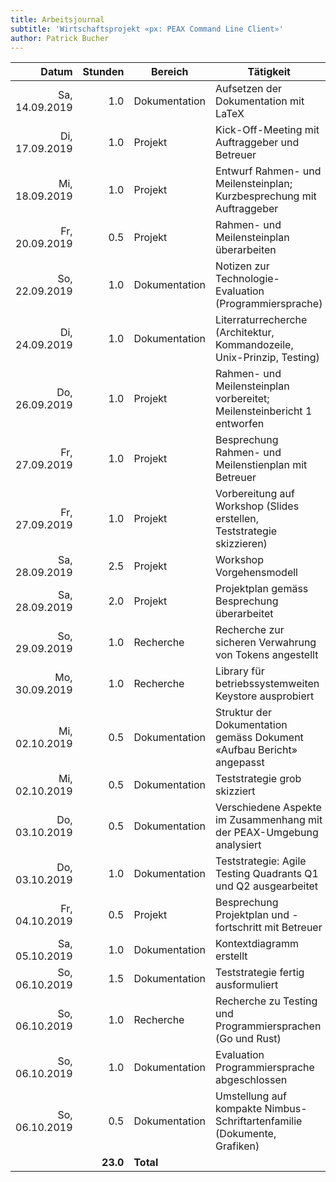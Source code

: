 ```yaml
---
title: Arbeitsjournal
subtitle: 'Wirtschaftsprojekt «px: PEAX Command Line Client»'
author: Patrick Bucher
---
```


|          Datum |  Stunden | Bereich       | Tätigkeit                                                                |
|---------------:|---------:|---------------|--------------------------------------------------------------------------|
| Sa, 14.09.2019 |      1.0 | Dokumentation | Aufsetzen der Dokumentation mit LaTeX                                    |
| Di, 17.09.2019 |      1.0 | Projekt       | Kick-Off-Meeting mit Auftraggeber und Betreuer                           |
| Mi, 18.09.2019 |      1.0 | Projekt       | Entwurf Rahmen- und Meilensteinplan; Kurzbesprechung mit Auftraggeber    |
| Fr, 20.09.2019 |      0.5 | Projekt       | Rahmen- und Meilensteinplan überarbeiten                                 |
| So, 22.09.2019 |      1.0 | Dokumentation | Notizen zur Technologie-Evaluation (Programmiersprache)                  |
| Di, 24.09.2019 |      1.0 | Dokumentation | Literraturrecherche (Architektur, Kommandozeile, Unix-Prinzip, Testing)  |
| Do, 26.09.2019 |      1.0 | Projekt       | Rahmen- und Meilensteinplan vorbereitet; Meilensteinbericht 1 entworfen  |
| Fr, 27.09.2019 |      1.0 | Projekt       | Besprechung Rahmen- und Meilenstienplan mit Betreuer                     |
| Fr, 27.09.2019 |      1.0 | Projekt       | Vorbereitung auf Workshop (Slides erstellen, Teststrategie skizzieren)   |
| Sa, 28.09.2019 |      2.5 | Projekt       | Workshop Vorgehensmodell                                                 |
| Sa, 28.09.2019 |      2.0 | Projekt       | Projektplan gemäss Besprechung überarbeitet                              |
| So, 29.09.2019 |      1.0 | Recherche     | Recherche zur sicheren Verwahrung von Tokens angestellt                  |
| Mo, 30.09.2019 |      1.0 | Recherche     | Library für betriebssystemweiten Keystore ausprobiert                    |
| Mi, 02.10.2019 |      0.5 | Dokumentation | Struktur der Dokumentation gemäss Dokument «Aufbau Bericht» angepasst    |
| Mi, 02.10.2019 |      0.5 | Dokumentation | Teststrategie grob skizziert                                             |
| Do, 03.10.2019 |      0.5 | Dokumentation | Verschiedene Aspekte im Zusammenhang mit der PEAX-Umgebung analysiert    |
| Do, 03.10.2019 |      1.0 | Dokumentation | Teststrategie: Agile Testing Quadrants Q1 und Q2 ausgearbeitet           |
| Fr, 04.10.2019 |      0.5 | Projekt       | Besprechung Projektplan und -fortschritt mit Betreuer                    |
| Sa, 05.10.2019 |      1.0 | Dokumentation | Kontextdiagramm erstellt                                                 |
| So, 06.10.2019 |      1.5 | Dokumentation | Teststrategie fertig ausformuliert                                       |
| So, 06.10.2019 |      1.0 | Recherche     | Recherche zu Testing und Programmiersprachen (Go und Rust)               |
| So, 06.10.2019 |      1.0 | Dokumentation | Evaluation Programmiersprache abgeschlossen                              |
| So, 06.10.2019 |      0.5 | Dokumentation | Umstellung auf kompakte Nimbus-Schriftartenfamilie (Dokumente, Grafiken) |
|                | **23.0** | **Total**     |                                                                          |
